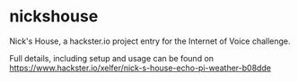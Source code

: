 # nickshouse
Nick's House, a hackster.io project entry for the Internet of Voice challenge.

Full details, including setup and usage can be found on https://www.hackster.io/xelfer/nick-s-house-echo-pi-weather-b08dde
